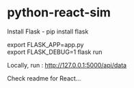 # python-react-sim
Install Flask - pip install flask

export FLASK_APP=app.py  
export FLASK_DEBUG=1
flask run

Locally, run : http://127.0.0.1:5000/api/data

Check readme for React...